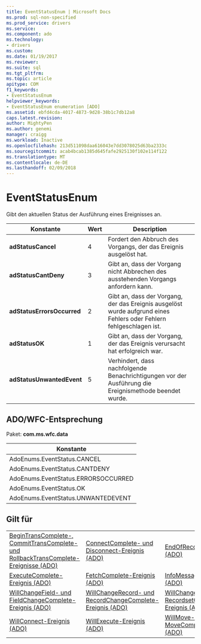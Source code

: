 ```yaml
---
title: EventStatusEnum | Microsoft Docs
ms.prod: sql-non-specified
ms.prod_service: drivers
ms.service: 
ms.component: ado
ms.technology:
- drivers
ms.custom: 
ms.date: 01/19/2017
ms.reviewer: 
ms.suite: sql
ms.tgt_pltfrm: 
ms.topic: article
apitype: COM
f1_keywords:
- EventStatusEnum
helpviewer_keywords:
- EventStatusEnum enumeration [ADO]
ms.assetid: ebfd4cda-4017-4873-9d28-38b1c7db12a8
caps.latest.revision: 
author: MightyPen
ms.author: genemi
manager: craigg
ms.workload: Inactive
ms.openlocfilehash: 213d511098daa616043e7dd3078025d63ba2333c
ms.sourcegitcommit: acab4bcab1385d645fafe2925130f102e114f122
ms.translationtype: MT
ms.contentlocale: de-DE
ms.lasthandoff: 02/09/2018
---
```

# <a name="eventstatusenum"></a>EventStatusEnum
Gibt den aktuellen Status der Ausführung eines Ereignisses an.  
  
|Konstante|Wert|Description|  
|--------------|-----------|-----------------|  
|**adStatusCancel**|4|Fordert den Abbruch des Vorgangs, der das Ereignis ausgelöst hat.|  
|**adStatusCantDeny**|3|Gibt an, dass der Vorgang nicht Abbrechen des ausstehenden Vorgangs anfordern kann.|  
|**adStatusErrorsOccurred**|2|Gibt an, dass der Vorgang, der das Ereignis ausgelöst wurde aufgrund eines Fehlers oder Fehlern fehlgeschlagen ist.|  
|**adStatusOK**|1|Gibt an, dass der Vorgang, der das Ereignis verursacht hat erfolgreich war.|  
|**adStatusUnwantedEvent**|5|Verhindert, dass nachfolgende Benachrichtigungen vor der Ausführung die Ereignismethode beendet wurde.|  
  
## <a name="adowfc-equivalent"></a>ADO/WFC-Entsprechung  
 Paket: **com.ms.wfc.data**  
  
|Konstante|  
|--------------|  
|AdoEnums.EventStatus.CANCEL|  
|AdoEnums.EventStatus.CANTDENY|  
|AdoEnums.EventStatus.ERRORSOCCURRED|  
|AdoEnums.EventStatus.OK|  
|AdoEnums.EventStatus.UNWANTEDEVENT|  
  
## <a name="applies-to"></a>Gilt für  
  
||||  
|-|-|-|  
|[BeginTransComplete-, CommitTransComplete- und RollbackTransComplete-Ereignisse (ADO)](../../../ado/reference/ado-api/begintranscomplete-committranscomplete-and-rollbacktranscomplete-events-ado.md)|[ConnectComplete- und Disconnect-Ereignis (ADO)](../../../ado/reference/ado-api/connectcomplete-and-disconnect-events-ado.md)|[EndOfRecordset-Ereignis (ADO)](../../../ado/reference/ado-api/endofrecordset-event-ado.md)|  
|[ExecuteComplete-Ereignis (ADO)](../../../ado/reference/ado-api/executecomplete-event-ado.md)|[FetchComplete-Ereignis (ADO)](../../../ado/reference/ado-api/fetchcomplete-event-ado.md)|[InfoMessage-Ereignis (ADO)](../../../ado/reference/ado-api/infomessage-event-ado.md)|  
|[WillChangeField- und FieldChangeComplete-Ereignis (ADO)](../../../ado/reference/ado-api/willchangefield-and-fieldchangecomplete-events-ado.md)|[WillChangeRecord- und RecordChangeComplete-Ereignis (ADO)](../../../ado/reference/ado-api/willchangerecord-and-recordchangecomplete-events-ado.md)|[WillChangeRecordset- und RecordsetChangeComplete-Ereignis (ADO)](../../../ado/reference/ado-api/willchangerecordset-and-recordsetchangecomplete-events-ado.md)|  
|[WillConnect-Ereignis (ADO)](../../../ado/reference/ado-api/willconnect-event-ado.md)|[WillExecute-Ereignis (ADO)](../../../ado/reference/ado-api/willexecute-event-ado.md)|[WillMove- und MoveComplete-Ereignis (ADO)](../../../ado/reference/ado-api/willmove-and-movecomplete-events-ado.md)|
